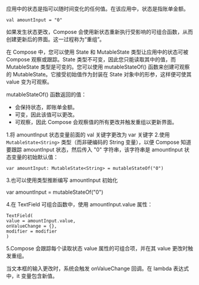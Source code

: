 应用中的状态是指可以随时间变化的任何值。在该应用中，状态是指账单金额。

    val amountInput = "0"

如果发生状态更改，Compose 会使用新状态重新执行受影响的可组合函数，从而创建更新后的界面。这一过程称为“重组”。

在 Compose 中，您可以使用 State 和 MutableState 类型让应用中的状态可被 Compose 观察或跟踪。State 类型不可变，因此您只能读取其中的值，而 MutableState 类型是可变的。您可以使用 mutableStateOf() 函数来创建可观察的 MutableState。它接受初始值作为封装在 State 对象中的形参，这样便可使其 value 变为可观察。

mutableStateOf() 函数返回的值：
- 会保持状态，即账单金额。
- 可变，因此该值可以更改。
- 可观察，因此 Compose 会观察值的所有更改并触发重组以更新界面。

1.将 amountInput 状态变量前面的 val 关键字更改为 var 关键字
2.使用 `MutableState<String>` 类型（而非硬编码的 String 变量），以便 Compose 知道要跟踪 amountInput 状态，然后传入 "0" 字符串，该字符串是 amountInput 状态变量的初始默认值：

    var amountInput: MutableState<String> = mutableStateOf("0")

3.也可以使用类型推断编写 amountInput 初始化

   var amountInput = mutableStateOf("0")

4.在 TextField 可组合函数中，使用 amountInput.value 属性：

    TextField(
    value = amountInput.value,
    onValueChange = {},
    modifier = modifier
    )

5.Compose 会跟踪每个读取状态 value 属性的可组合项，并在其 value 更改时触发重组。

当文本框的输入更改时，系统会触发 onValueChange 回调。在 lambda 表达式中，it 变量包含新值。